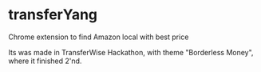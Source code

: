 # transferYang
Chrome extension to find Amazon local with best price

Its was made in TransferWise Hackathon, with theme "Borderless Money", 
where it finished 2'nd.

